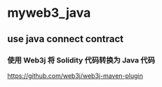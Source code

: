 # myweb3_java

## use java connect contract

### 使用 Web3j 将 Solidity 代码转换为 Java 代码

https://github.com/web3j/web3j-maven-plugin
